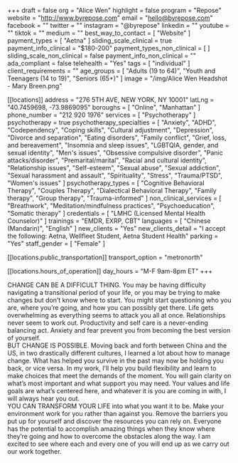 +++
draft = false
org = "Alice Wen"
highlight = false
program = "Repose"
website = "http://www.byrepose.com"
email = "hello@byrepose.com"
facebook = ""
twitter = ""
instagram = "@byrepose"
linkedin = ""
youtube = ""
tiktok = ""
medium = ""
best_way_to_contact = [ "Website" ]
payment_types = [ "Aetna" ]
sliding_scale_clinical = true
payment_info_clinical = "$180-200"
payment_types_non_clinical = [ ]
sliding_scale_non_clinical = false
payment_info_non_clinical = ""
ada_compliant = false
telehealth = "Yes"
tags = [ "individual" ]
client_requirements = ""
age_groups = [
  "Adults (19 to 64)",
  "Youth and Teenagers (14 to 19)",
  "Seniors (65+)"
]
image = "/img/Alice Wen Headshot - Mary Breen.png"

[[locations]]
address = "276 5TH AVE, NEW YORK, NY 10001"
latLng = "40.7459698, -73.9869095"
boroughs = [ "Online", "Manhattan" ]
phone_number = "212 920 1976"
services = [ "Psychotherapy" ]
psychotherapy = true
psychotherapy_specialties = [
  "Anxiety",
  "ADHD",
  "Codependency",
  "Coping skills",
  "Cultural adjustment",
  "Depression",
  "Divorce and separation",
  "Eating disorders",
  "Family conflict",
  "Grief, loss, and bereavement",
  "Insomnia and sleep issues",
  "LGBTQIA, gender, and sexual identity",
  "Men's issues",
  "Obsessive compulsive disorder",
  "Panic attacks/disorder",
  "Premarital/marital",
  "Racial and cultural identity",
  "Relationship issues",
  "Self-esteem",
  "Sexual abuse",
  "Sexual addiction",
  "Sexual harassment and assault",
  "Spirituality",
  "Stress",
  "Trauma/PTSD",
  "Women's issues"
]
psychotherapy_types = [
  "Cognitive Behavioral Therapy",
  "Couples Therapy",
  "Dialectical Behavioral Therapy",
  "Family therapy",
  "Group therapy",
  "Trauma-informed"
]
non_clinical_services = [
  "Breathwork",
  "Meditation/mindfulness practices",
  "Psychoeducation",
  "Somatic therapy"
]
credentials = [ "LMHC (Licensed Mental Health Counselor)" ]
trainings = "EMDR, EXRP, CBT"
languages = [ "Chinese (Mandarin)", "English" ]
new_clients = "Yes"
new_clients_detail = "I accept the following: Aetna, Wellfleet Student, Aetna Student Health"
parking = "Yes"
staff_gender = [ "Female" ]

  [[locations.public_transportation]]
  transport_option = "metronorth"

  [[locations.hours_of_operation]]
  day_hours = "M-F 9am-8pm ET"
+++


CHANGE CAN BE A DIFFICULT THING. You may be having difficulty navigating a transitional period of your life, or you may be trying to make changes but don’t know where to start. You might start questioning who you are, where you’re going, and how you can possibly get there. Life gets overwhelming as everything seems to attack you all at once. Relationships never seem to work out. Productivity and self care is a never-ending balancing act. Anxiety and fear prevent you from becoming the best version of yourself. <br>
BUT CHANGE IS POSSIBLE. Moving back and forth between China and the US, in two drastically different cultures, I learned a lot about how to manage change. What has helped you survive in the past may now be holding you back, or vice versa. In my work, I’ll help you build flexibility and learn to make choices that meet the demands of the moment. You will gain clarity on what’s most important and what support you may need. Your values and life goals are what’s centered here, and whatever it is you are coming in with, I will always hear you out. <br>
YOU CAN TRANSFORM YOUR LIFE into what you want it to be. Make your environment work for you rather than against you. Remove the barriers you put up for yourself and discover the resources you can rely on. Everyone has the potential to accomplish amazing things when they know where they’re going and how to overcome the obstacles along the way. I am excited to see where each and every one of you will end up as we carry out our work together.
